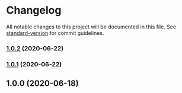 # Changelog

All notable changes to this project will be documented in this file. See [standard-version](https://github.com/conventional-changelog/standard-version) for commit guidelines.

### [1.0.2](https://github.com/cinch-labs/lambda-middleware/compare/v1.0.1...v1.0.2) (2020-06-22)

### [1.0.1](https://github.com/cinch-labs/lambda-middleware/compare/v1.0.0...v1.0.1) (2020-06-22)

## 1.0.0 (2020-06-18)
